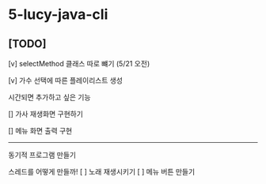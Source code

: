 # 5-lucy-java-cli

## [TODO]
[v] selectMethod 클래스 따로 뺴기 (5/21 오전)

[v] 가수 선택에 따른 플레이리스트 생성


시간되면 추가하고 싶은 기능

[] 가사 재생화면 구현하기

[] 메뉴 화면 출력 구현


-----------------------------------------------

동기적 프로그램 만들기 

스레드를 어떻게 만들까!
[ ] 노래 재생시키기
[ ] 메뉴 버튼 만들기
